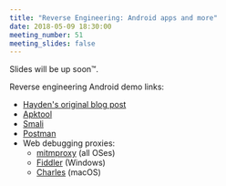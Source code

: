 ```yaml
---
title: "Reverse Engineering: Android apps and more"
date: 2018-05-09 18:30:00
meeting_number: 51
meeting_slides: false
---
```

Slides will be up soon™.

Reverse engineering Android demo links:
* [Hayden's original blog post](https://www.schiff.io/blog/2017/07/21/reverse-engineering-humble-bundle-api)
* [Apktool](https://ibotpeaches.github.io/Apktool/)
* [Smali](https://github.com/JesusFreke/smali)
* [Postman](https://www.getpostman.com/)
* Web debugging proxies:
  * [mitmproxy](https://mitmproxy.org/) (all OSes)
  * [Fiddler](https://www.telerik.com/fiddler) (Windows)
  * [Charles](https://www.charlesproxy.com/) (macOS)
